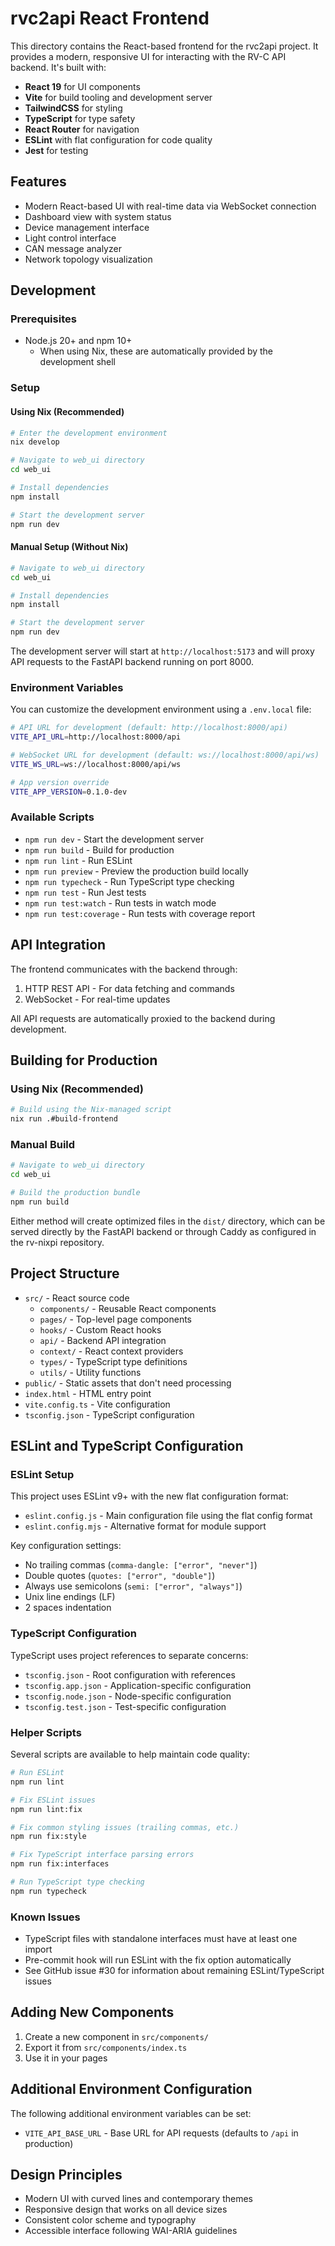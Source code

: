 # rvc2api React Frontend

This directory contains the React-based frontend for the rvc2api project. It provides a modern, responsive UI for interacting with the RV-C API backend. It's built with:

- **React 19** for UI components
- **Vite** for build tooling and development server
- **TailwindCSS** for styling
- **TypeScript** for type safety
- **React Router** for navigation
- **ESLint** with flat configuration for code quality
- **Jest** for testing

## Features

- Modern React-based UI with real-time data via WebSocket connection
- Dashboard view with system status
- Device management interface
- Light control interface
- CAN message analyzer
- Network topology visualization

## Development

### Prerequisites

- Node.js 20+ and npm 10+
  - When using Nix, these are automatically provided by the development shell

### Setup

#### Using Nix (Recommended)

```bash
# Enter the development environment
nix develop

# Navigate to web_ui directory
cd web_ui

# Install dependencies
npm install

# Start the development server
npm run dev
```

#### Manual Setup (Without Nix)

```bash
# Navigate to web_ui directory
cd web_ui

# Install dependencies
npm install

# Start the development server
npm run dev
```

The development server will start at `http://localhost:5173` and will proxy API requests to the FastAPI backend running on port 8000.

### Environment Variables

You can customize the development environment using a `.env.local` file:

```bash
# API URL for development (default: http://localhost:8000/api)
VITE_API_URL=http://localhost:8000/api

# WebSocket URL for development (default: ws://localhost:8000/api/ws)
VITE_WS_URL=ws://localhost:8000/api/ws

# App version override
VITE_APP_VERSION=0.1.0-dev
```

### Available Scripts

- `npm run dev` - Start the development server
- `npm run build` - Build for production
- `npm run lint` - Run ESLint
- `npm run preview` - Preview the production build locally
- `npm run typecheck` - Run TypeScript type checking
- `npm run test` - Run Jest tests
- `npm run test:watch` - Run tests in watch mode
- `npm run test:coverage` - Run tests with coverage report

## API Integration

The frontend communicates with the backend through:

1. HTTP REST API - For data fetching and commands
2. WebSocket - For real-time updates

All API requests are automatically proxied to the backend during development.

## Building for Production

### Using Nix (Recommended)

```bash
# Build using the Nix-managed script
nix run .#build-frontend
```

### Manual Build

```bash
# Navigate to web_ui directory
cd web_ui

# Build the production bundle
npm run build
```

Either method will create optimized files in the `dist/` directory, which can be served directly by the FastAPI backend or through Caddy as configured in the rv-nixpi repository.

## Project Structure

- `src/` - React source code
  - `components/` - Reusable React components
  - `pages/` - Top-level page components
  - `hooks/` - Custom React hooks
  - `api/` - Backend API integration
  - `context/` - React context providers
  - `types/` - TypeScript type definitions
  - `utils/` - Utility functions
- `public/` - Static assets that don't need processing
- `index.html` - HTML entry point
- `vite.config.ts` - Vite configuration
- `tsconfig.json` - TypeScript configuration

## ESLint and TypeScript Configuration

### ESLint Setup

This project uses ESLint v9+ with the new flat configuration format:

- `eslint.config.js` - Main configuration file using the flat config format
- `eslint.config.mjs` - Alternative format for module support

Key configuration settings:

- No trailing commas (`comma-dangle: ["error", "never"]`)
- Double quotes (`quotes: ["error", "double"]`)
- Always use semicolons (`semi: ["error", "always"]`)
- Unix line endings (LF)
- 2 spaces indentation

### TypeScript Configuration

TypeScript uses project references to separate concerns:

- `tsconfig.json` - Root configuration with references
- `tsconfig.app.json` - Application-specific configuration
- `tsconfig.node.json` - Node-specific configuration
- `tsconfig.test.json` - Test-specific configuration

### Helper Scripts

Several scripts are available to help maintain code quality:

```bash
# Run ESLint
npm run lint

# Fix ESLint issues
npm run lint:fix

# Fix common styling issues (trailing commas, etc.)
npm run fix:style

# Fix TypeScript interface parsing errors
npm run fix:interfaces

# Run TypeScript type checking
npm run typecheck
```

### Known Issues

- TypeScript files with standalone interfaces must have at least one import
- Pre-commit hook will run ESLint with the fix option automatically
- See GitHub issue #30 for information about remaining ESLint/TypeScript issues

## Adding New Components

1. Create a new component in `src/components/`
2. Export it from `src/components/index.ts`
3. Use it in your pages

## Additional Environment Configuration

The following additional environment variables can be set:

- `VITE_API_BASE_URL` - Base URL for API requests (defaults to `/api` in production)

## Design Principles

- Modern UI with curved lines and contemporary themes
- Responsive design that works on all device sizes
- Consistent color scheme and typography
- Accessible interface following WAI-ARIA guidelines
